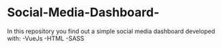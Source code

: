 # Social-Media-Dashboard-
In this repository you find out a simple social media dashboard developed with:
-VueJs
-HTML
-SASS
